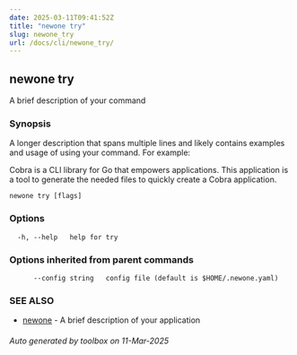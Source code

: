 ```yaml
---
date: 2025-03-11T09:41:52Z
title: "newone try"
slug: newone_try
url: /docs/cli/newone_try/
---
```

## newone try

A brief description of your command

### Synopsis

A longer description that spans multiple lines and likely contains examples
and usage of using your command. For example:

Cobra is a CLI library for Go that empowers applications.
This application is a tool to generate the needed files
to quickly create a Cobra application.

```
newone try [flags]
```

### Options

```
  -h, --help   help for try
```

### Options inherited from parent commands

```
      --config string   config file (default is $HOME/.newone.yaml)
```

### SEE ALSO

* [newone](/docs/cli/newone/)	 - A brief description of your application

###### Auto generated by toolbox on 11-Mar-2025
